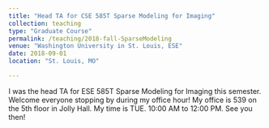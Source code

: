 ```yaml
---
title: "Head TA for CSE 585T Sparse Modeling for Imaging"
collection: teaching
type: "Graduate Course"
permalink: /teaching/2018-fall-SparseModeling
venue: "Washington University in St. Louis, ESE"
date: 2018-09-01
location: "St. Louis, MO"

---
```


I was the head TA for ESE 585T Sparse Modeling for Imaging this semester. Welcome everyone stopping by during my office hour! My office is 539 on the 5th floor in Jolly Hall. My time is TUE. 10:00 AM to 12:00 PM. See you then!

